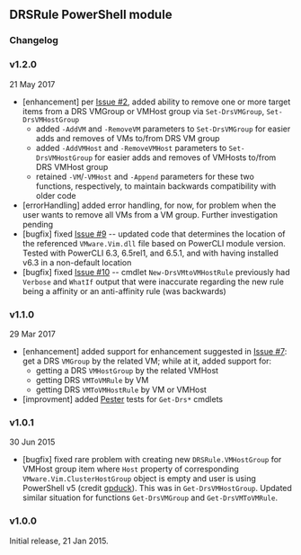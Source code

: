 ## DRSRule PowerShell module

### Changelog

### v1.2.0
21 May 2017
- \[enhancement] per [Issue #2](https://github.com/PowerCLIGoodies/DRSRule/issues/2), added ability to remove one or more target items from a DRS VMGroup or VMHost group via `Set-DrsVMGroup`, `Set-DrsVMHostGroup`
  - added `-AddVM` and `-RemoveVM` parameters to `Set-DrsVMGroup` for easier adds and removes of VMs to/from DRS VM group
  - added `-AddVMHost` and `-RemoveVMHost` parameters to `Set-DrsVMHostGroup` for easier adds and removes of VMHosts to/from DRS VMHost group
  - retained `-VM`/`-VMHost` and `-Append` parameters for these two functions, respectively, to maintain backwards compatibility with older code
- \[errorHandling] added error handling, for now, for problem when the user wants to remove all VMs from a VM group. Further investigation pending
- \[bugfix] fixed [Issue #9](https://github.com/PowerCLIGoodies/DRSRule/issues/9) -- updated code that determines the location of the referenced `VMware.Vim.dll` file based on PowerCLI module version. Tested with PowerCLI 6.3, 6.5rel1, and 6.5.1, and with having installed v6.3 in a non-default location
- \[bugfix] fixed [Issue #10](https://github.com/PowerCLIGoodies/DRSRule/issues/10) -- cmdlet `New-DrsVMtoVMHostRule` previously had `Verbose` and `WhatIf` output that were inaccurate regarding the new rule being a affinity or an anti-affinity rule (was backwards)

### v1.1.0
29 Mar 2017
- \[enhancement] added support for enhancement suggested in [Issue #7](https://github.com/PowerCLIGoodies/DRSRule/issues/7): get a DRS `VMGroup` by the related VM; while at it, added support for:
    - getting a DRS `VMHostGroup` by the related VMHost
    - getting DRS `VMToVMRule` by VM
    - getting DRS `VMToVMHostRule` by VM or VMHost
- \[improvment] added [Pester](https://github.com/pester/Pester) tests for `Get-Drs*` cmdlets

### v1.0.1

30 Jun 2015

- \[bugfix] fixed rare problem with creating new `DRSRule.VMHostGroup` for VMHost group item where `Host` property of corresponding `VMware.Vim.ClusterHostGroup` object is empty and user is using PowerShell v5 (credit [gpduck](https://github.com/gpduck)). This was in `Get-DrsVMHostGroup`. Updated similar situation for functions `Get-DrsVMGroup` and `Get-DrsVMToVMRule`.

### v1.0.0

Initial release, 21 Jan 2015.
